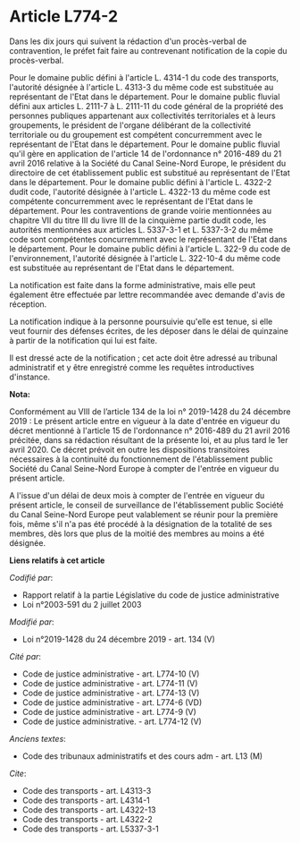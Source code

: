 # Article L774-2

Dans les dix jours qui suivent la rédaction d'un procès-verbal de contravention, le préfet fait faire au contrevenant
notification de la copie du procès-verbal.

Pour le domaine public défini à l'article L. 4314-1 du code des transports, l'autorité désignée à l'article L. 4313-3 du même
code est substituée au représentant de l'Etat dans le département. Pour le domaine public fluvial défini aux articles L.
2111-7 à L. 2111-11 du code général de la propriété des personnes publiques appartenant aux collectivités territoriales et à
leurs groupements, le président de l'organe délibérant de la collectivité territoriale ou du groupement est compétent
concurremment avec le représentant de l'Etat dans le département. Pour le domaine public fluvial qu'il gère en application de
l'article 14 de l'ordonnance n° 2016-489 du 21 avril 2016 relative à la Société du Canal Seine-Nord Europe, le président du
directoire de cet établissement public est substitué au représentant de l'Etat dans le département. Pour le domaine public
défini à l'article L. 4322-2 dudit code, l'autorité désignée à l'article L. 4322-13 du même code est compétente concurremment
avec le représentant de l'Etat dans le département. Pour les contraventions de grande voirie mentionnées au chapitre VII du
titre III du livre III de la cinquième partie dudit code, les autorités mentionnées aux articles L. 5337-3-1 et L. 5337-3-2
du même code sont compétentes concurremment avec le représentant de l'Etat dans le département. Pour le domaine public défini
à l'article L. 322-9 du code de l'environnement, l'autorité désignée à l'article L. 322-10-4 du même code est substituée au
représentant de l'Etat dans le département.

La notification est faite dans la forme administrative, mais elle peut également être effectuée par lettre recommandée avec
demande d'avis de réception.

La notification indique à la personne poursuivie qu'elle est tenue, si elle veut fournir des défenses écrites, de les déposer
dans le délai de quinzaine à partir de la notification qui lui est faite.

Il est dressé acte de la notification ; cet acte doit être adressé au tribunal administratif et y être enregistré comme les
requêtes introductives d'instance.

**Nota:**

Conformément au VIII de l’article 134 de la loi n° 2019-1428 du 24 décembre 2019 : Le présent article entre en vigueur à la
date d'entrée en vigueur du décret mentionné à l'article 15 de l'ordonnance n° 2016-489 du 21 avril 2016 précitée, dans sa
rédaction résultant de la présente loi, et au plus tard le 1er avril 2020. Ce décret prévoit en outre les dispositions
transitoires nécessaires à la continuité du fonctionnement de l'établissement public Société du Canal Seine-Nord Europe à
compter de l'entrée en vigueur du présent article.

A l'issue d'un délai de deux mois à compter de l'entrée en vigueur du présent article, le conseil de surveillance de
l'établissement public Société du Canal Seine-Nord Europe peut valablement se réunir pour la première fois, même s'il n'a pas
été procédé à la désignation de la totalité de ses membres, dès lors que plus de la moitié des membres au moins a été
désignée.

**Liens relatifs à cet article**

_Codifié par_:

  - Rapport relatif à la partie Législative du code de justice administrative
  - Loi n°2003-591 du 2 juillet 2003

_Modifié par_:

  - Loi n°2019-1428 du 24 décembre 2019 - art. 134 (V)

_Cité par_:

  - Code de justice administrative - art. L774-10 (V)
  - Code de justice administrative - art. L774-11 (V)
  - Code de justice administrative - art. L774-13 (V)
  - Code de justice administrative - art. L774-6 (VD)
  - Code de justice administrative - art. L774-9 (V)
  - Code de justice administrative. - art. L774-12 (V)

_Anciens textes_:

  - Code des tribunaux administratifs et des cours adm - art. L13 (M)

_Cite_:

  - Code des transports - art. L4313-3
  - Code des transports - art. L4314-1
  - Code des transports - art. L4322-13
  - Code des transports - art. L4322-2
  - Code des transports - art. L5337-3-1
